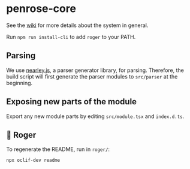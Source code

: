# penrose-core

See the [wiki](https://github.com/penrose/penrose/wiki) for more details about the system in general.

Run `npm run install-cli` to add `roger` to your PATH.

## Parsing

We use [nearley.js](https://nearley.js.org/), a parser generator library, for parsing. Therefore, the build script will first generate the parser modules to `src/parser` at the beginning.

## Exposing new parts of the module

Export any new module parts by editing `src/module.tsx` and `index.d.ts`.

## 💂 Roger

To regenerate the README, run in `roger/`:

`npx oclif-dev readme`
